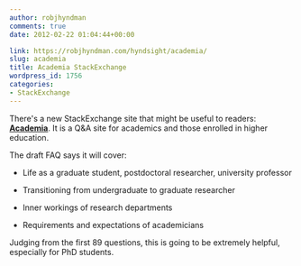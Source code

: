```yaml
---
author: robjhyndman
comments: true
date: 2012-02-22 01:04:44+00:00

link: https://robjhyndman.com/hyndsight/academia/
slug: academia
title: Academia StackExchange
wordpress_id: 1756
categories:
- StackExchange
---
```


There's a new StackExchange site that might be useful to readers: **[Academia](http://academia.stackexchange.com/)**. It is a Q&A site for academics and those enrolled in higher education.

The draft FAQ says it will cover:



	
  * Life as a graduate student, postdoctoral researcher, university professor

	
  * Transitioning from undergraduate to graduate researcher

	
  * Inner workings of research departments

	
  * Requirements and expectations of academicians


Judging from the first 89 questions, this is going to be extremely helpful, especially for PhD students.


